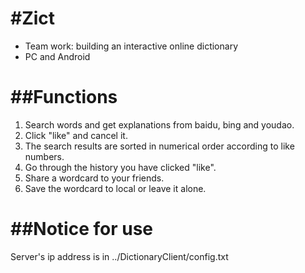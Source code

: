 #Zict
====

 * Team work: building an interactive online dictionary
 * PC and Android

##Functions
========
1. Search words and get explanations from baidu, bing and youdao.
2. Click "like" and cancel it.
3. The search results are sorted in numerical order according to like numbers.
4. Go through the history you have clicked "like".
5. Share a wordcard to your friends.
6. Save the wordcard to local or leave it alone.

##Notice for use
========
Server's ip address is in ../DictionaryClient/config.txt  
